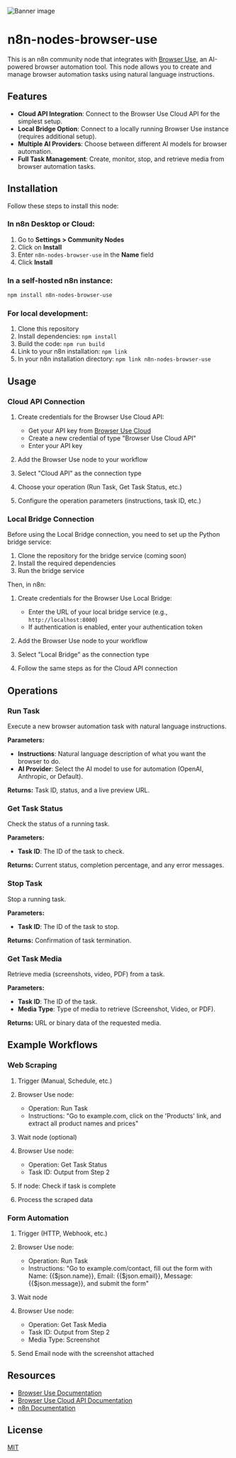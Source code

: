 ![Banner image](https://user-images.githubusercontent.com/10284570/173569848-c624317f-42b1-45a6-ab09-f0ea3c247648.png)

# n8n-nodes-browser-use

This is an n8n community node that integrates with [Browser Use](https://browser-use.com), an AI-powered browser automation tool. This node allows you to create and manage browser automation tasks using natural language instructions.

## Features

- **Cloud API Integration**: Connect to the Browser Use Cloud API for the simplest setup.
- **Local Bridge Option**: Connect to a locally running Browser Use instance (requires additional setup).
- **Multiple AI Providers**: Choose between different AI models for browser automation.
- **Full Task Management**: Create, monitor, stop, and retrieve media from browser automation tasks.

## Installation

Follow these steps to install this node:

### In n8n Desktop or Cloud:

1. Go to **Settings > Community Nodes**
2. Click on **Install**
3. Enter `n8n-nodes-browser-use` in the **Name** field
4. Click **Install**

### In a self-hosted n8n instance:

```bash
npm install n8n-nodes-browser-use
```

### For local development:

1. Clone this repository
2. Install dependencies: `npm install` 
3. Build the code: `npm run build`
4. Link to your n8n installation: `npm link`
5. In your n8n installation directory: `npm link n8n-nodes-browser-use`

## Usage

### Cloud API Connection

1. Create credentials for the Browser Use Cloud API:
   - Get your API key from [Browser Use Cloud](https://cloud.browser-use.com/billing)
   - Create a new credential of type "Browser Use Cloud API"
   - Enter your API key

2. Add the Browser Use node to your workflow
3. Select "Cloud API" as the connection type
4. Choose your operation (Run Task, Get Task Status, etc.)
5. Configure the operation parameters (instructions, task ID, etc.)

### Local Bridge Connection

Before using the Local Bridge connection, you need to set up the Python bridge service:

1. Clone the repository for the bridge service (coming soon)
2. Install the required dependencies
3. Run the bridge service

Then, in n8n:

1. Create credentials for the Browser Use Local Bridge:
   - Enter the URL of your local bridge service (e.g., `http://localhost:8000`)
   - If authentication is enabled, enter your authentication token

2. Add the Browser Use node to your workflow
3. Select "Local Bridge" as the connection type
4. Follow the same steps as for the Cloud API connection

## Operations

### Run Task

Execute a new browser automation task with natural language instructions.

**Parameters:**
- **Instructions**: Natural language description of what you want the browser to do.
- **AI Provider**: Select the AI model to use for automation (OpenAI, Anthropic, or Default).

**Returns:** Task ID, status, and a live preview URL.

### Get Task Status

Check the status of a running task.

**Parameters:**
- **Task ID**: The ID of the task to check.

**Returns:** Current status, completion percentage, and any error messages.

### Stop Task

Stop a running task.

**Parameters:**
- **Task ID**: The ID of the task to stop.

**Returns:** Confirmation of task termination.

### Get Task Media

Retrieve media (screenshots, video, PDF) from a task.

**Parameters:**
- **Task ID**: The ID of the task.
- **Media Type**: Type of media to retrieve (Screenshot, Video, or PDF).

**Returns:** URL or binary data of the requested media.

## Example Workflows

### Web Scraping

1. Trigger (Manual, Schedule, etc.)
2. Browser Use node:
   - Operation: Run Task
   - Instructions: "Go to example.com, click on the 'Products' link, and extract all product names and prices"

3. Wait node (optional)
4. Browser Use node:
   - Operation: Get Task Status
   - Task ID: Output from Step 2

5. If node: Check if task is complete
6. Process the scraped data

### Form Automation

1. Trigger (HTTP, Webhook, etc.)
2. Browser Use node:
   - Operation: Run Task
   - Instructions: "Go to example.com/contact, fill out the form with Name: {{$json.name}}, Email: {{$json.email}}, Message: {{$json.message}}, and submit the form"

3. Wait node
4. Browser Use node:
   - Operation: Get Task Media
   - Task ID: Output from Step 2
   - Media Type: Screenshot

5. Send Email node with the screenshot attached

## Resources

- [Browser Use Documentation](https://docs.browser-use.com)
- [Browser Use Cloud API Documentation](https://docs.browser-use.com/cloud/quickstart)
- [n8n Documentation](https://docs.n8n.io)

## License

[MIT](LICENSE.md)
